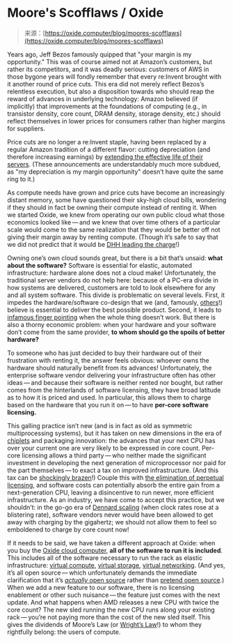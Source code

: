 <!--yml
category: 未分类
date: 2024-05-27 15:01:25
-->

# Moore's Scofflaws / Oxide

> 来源：[https://oxide.computer/blog/moores-scofflaws](https://oxide.computer/blog/moores-scofflaws)

Years ago, Jeff Bezos famously quipped that "your margin is my opportunity." This was of course aimed not at Amazon’s customers, but rather its competitors, and it was deadly serious: customers of AWS in those bygone years will fondly remember that every re:Invent brought with it another round of price cuts. This era did not merely reflect Bezos’s relentless execution, but also a disposition towards who should reap the reward of advances in underlying technology: Amazon believed (if implicitly) that improvements at the foundations of computing (e.g., in transistor density, core count, DRAM density, storage density, etc.) should reflect themselves in lower prices for consumers rather than higher margins for suppliers.

Price cuts are no longer a re:Invent staple, having been replaced by a regular Amazon tradition of a different flavor: cutting depreciation (and therefore increasing earnings) by [extending the effective life of their servers](https://www.theregister.com/2024/02/02/amazon_q4_2023/). (These announcements are understandably much more subdued, as "my depreciation is my margin opportunity" doesn’t have quite the same ring to it.)

As compute needs have grown and price cuts have become an increasingly distant memory, some have questioned their sky-high cloud bills, wondering if they should in fact be owning their compute instead of renting it. When we started Oxide, we knew from operating our own public cloud what those economics looked like — and we knew that over time others of a particular scale would come to the same realization that they would be better off not giving their margin away by renting compute. (Though it’s safe to say that we did not predict that it would be [DHH leading the charge](https://www.youtube.com/watch?v=a30vFpSaoZg)!)

Owning one’s own cloud sounds great, but there is a bit that’s unsaid: **what about the software?** Software is essential for elastic, automated infrastructure: hardware alone does not a cloud make! Unfortunately, the traditional server vendors do not help here: because of a PC-era divide in how systems are delivered, customers are told to look elsewhere for any and all system software. This divide is problematic on several levels. First, it impedes the hardware/software co-design that we (and, famously, [others](https://www.youtube.com/watch?v=XAfTXYa36f4)!) believe is essential to deliver the best possible product. Second, it leads to [infamous finger pointing](https://twitter.com/_sysengineer/status/1487149172637712386) when the whole thing doesn’t work. But there is also a thorny economic problem: when your hardware and your software don’t come from the same provider, **to whom should go the spoils of better hardware?**

To someone who has just decided to buy their hardware out of their frustration with renting it, the answer feels obvious: whoever owns the hardware should naturally benefit from its advances! Unfortunately, the enterprise software vendor delivering your infrastructure often has other ideas — and because their software is neither rented nor bought, but rather comes from the hinterlands of software licensing, they have broad latitude as to how it is priced and used. In particular, this allows them to charge based on the hardware that you run it on — to have **per-core software licensing.**

This galling practice isn’t new (and is in fact as old as symmetric multiprocessing systems), but it has taken on new dimensions in the era of [chiplets](https://en.wikipedia.org/wiki/Chiplet) and packaging innovation: the advances that your next CPU has over your current one are very likely to be expressed in core count. Per-core licensing allows a third party — who neither made the significant investment in developing the next generation of microprocessor nor paid for the part themselves — to exact a tax on improved infrastructure. (And this tax can be [shockingly brazen](https://news.vmware.com/company/cpu-pricing-model-update-feb-2020)!) Couple this with [the elimination of perpetual licensing](https://arstechnica.com/information-technology/2023/12/broadcom-ends-vmware-perpetual-license-sales-testing-customers-and-partners/), and software costs can potentially absorb the entire gain from a next-generation CPU, leaving a disincentive to run newer, more efficient infrastructure. As an industry, we have come to accept this practice, but we shouldn’t: in the go-go era of [Dennard scaling](https://en.wikipedia.org/wiki/Dennard_scaling) (when clock rates rose at a blistering rate), software vendors never would have been allowed to get away with charging by the gigahertz; we should not allow them to feel so emboldened to charge by core count now!

If it needs to be said, we have taken a different approach at Oxide: when you buy the [Oxide cloud computer](/blog/the-cloud-computer), **all of the software to run it is included**. This includes all of the software necessary to run the rack as elastic infrastructure: [virtual compute](/product/compute), [virtual storage](/product/storage), [virtual networking](/product/networking). (And yes, it’s all open source — which unfortunately demands the immediate clarification that it’s [*actually* open source](https://opensource.org/osd/) rather than [pretend open source](https://bcantrill.dtrace.org/2018/12/16/a-eula-in-foss-clothing/).) When we add a new feature to our software, there is no licensing enablement or other such nuisance — the feature just comes with the next update. And what happens when AMD releases a new CPU with twice the core count? The new sled running the new CPU runs along your existing rack — you’re not paying more than the cost of the new sled itself. This gives the dividends of Moore’s Law (or [Wright’s Law](https://www.youtube.com/watch?v=cuvp-e4ztC0)!) to whom they rightfully belong: the users of compute.